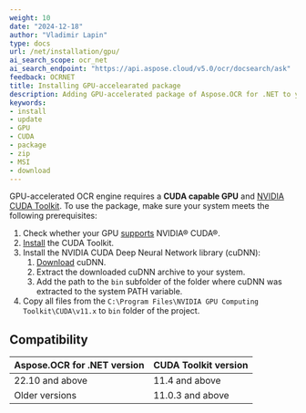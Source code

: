 ```yaml
---
weight: 10
date: "2024-12-18"
author: "Vladimir Lapin"
type: docs
url: /net/installation/gpu/
ai_search_scope: ocr_net
ai_search_endpoint: "https://api.aspose.cloud/v5.0/ocr/docsearch/ask"
feedback: OCRNET
title: Installing GPU-accelearated package
description: Adding GPU-accelerated package of Aspose.OCR for .NET to your project.
keywords:
- install
- update
- GPU
- CUDA
- package
- zip
- MSI
- download
---
```


GPU-accelerated OCR engine requires a **CUDA capable GPU** and [NVIDIA CUDA Toolkit](https://developer.nvidia.com/cuda-downloads). To use the package, make sure your system meets the following prerequisites:

1. Check whether your GPU [supports](https://developer.nvidia.com/cuda-gpus) NVIDIA® CUDA®.
2. [Install](https://docs.nvidia.com/cuda/cuda-installation-guide-microsoft-windows/index.html) the CUDA Toolkit.
3. Install the NVIDIA CUDA Deep Neural Network library (cuDNN):
    1. [Download](https://docs.nvidia.com/deeplearning/cudnn/install-guide/index.html) cuDNN.
    2. Extract the downloaded cuDNN archive to your system.
    3. Add the path to the `bin` subfolder of the folder where cuDNN was extracted to the system PATH variable.
4. Copy all files from the `C:\Program Files\NVIDIA GPU Computing Toolkit\CUDA\v11.х` to `bin` folder of the project.

## Compatibility

Aspose.OCR for .NET version | CUDA Toolkit version
--------------------------- | --------------------
22.10 and above             | 11.4 and above
Older versions              | 11.0.3 and above
